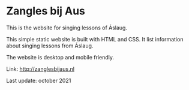 # Zangles bij Aus

This is the website for singing lessons of Áslaug.

This simple static website is built with HTML and CSS. It list information about singing lessons from Áslaug.

The website is desktop and mobile friendly.

Link: http://zanglesbijaus.nl

Last update: october 2021
